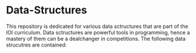 # Data-Structures
This repository is dedicated for various data sctructures that are part of the IOI curriculum.
Data sctructures are powerful tools in programming, hence a mastery of them can be a dealchanger in competitions.
The following data strucutres are contained:

